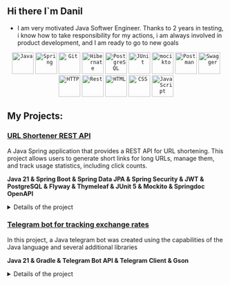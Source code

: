 ## Hi there I`m Danil 
- I am very motivated Java Softwer Engineer. 
Thanks to 2 years in testing, i know how to take responsibility for my actions, i am always involved in product development, and I am ready to go to new goals

<div align="center">
  <code><img width="50" src="https://raw.githubusercontent.com/marwin1991/profile-technology-icons/refs/heads/main/icons/java.png" alt="Java" title="Java"/></code>
  <code><img width="50" src="https://raw.githubusercontent.com/marwin1991/profile-technology-icons/refs/heads/main/icons/spring.png" alt="Spring" title="Spring"/></code>
  <code><img width="50" src="https://raw.githubusercontent.com/marwin1991/profile-technology-icons/refs/heads/main/icons/git.png" alt="Git" title="Git"/></code>
  <code><img width="50" src="https://raw.githubusercontent.com/marwin1991/profile-technology-icons/refs/heads/main/icons/hibernate.png" alt="Hibernate" title="Hibernate"/></code>
  <code><img width="50" src="https://raw.githubusercontent.com/marwin1991/profile-technology-icons/refs/heads/main/icons/postgresql.png" alt="PostgreSQL" title="PostgreSQL"/></code>
  <code><img width="50" src="https://raw.githubusercontent.com/marwin1991/profile-technology-icons/refs/heads/main/icons/junit.png" alt="JUnit" title="JUnit"/></code>
	<code><img width="50" src="https://raw.githubusercontent.com/marwin1991/profile-technology-icons/refs/heads/main/icons/mocikto.png" alt="mocikto" title="mocikto"/></code>
  <code><img width="50" src="https://raw.githubusercontent.com/marwin1991/profile-technology-icons/refs/heads/main/icons/postman.png" alt="Postman" title="Postman"/></code>
  <code><img width="50" src="https://raw.githubusercontent.com/marwin1991/profile-technology-icons/refs/heads/main/icons/swagger.png" alt="Swagger" title="Swagger"/></code>
	<code><img width="50" src="https://raw.githubusercontent.com/marwin1991/profile-technology-icons/refs/heads/main/icons/http.png" alt="HTTP" title="HTTP"/></code>
<code><img width="50" src="https://raw.githubusercontent.com/marwin1991/profile-technology-icons/refs/heads/main/icons/rest.png" alt="Rest" title="Rest"/></code>
	<code><img width="50" src="https://raw.githubusercontent.com/marwin1991/profile-technology-icons/refs/heads/main/icons/html.png" alt="HTML" title="HTML"/></code>
	<code><img width="50" src="https://raw.githubusercontent.com/marwin1991/profile-technology-icons/refs/heads/main/icons/css.png" alt="CSS" title="CSS"/></code>
<code><img width="50" src="https://raw.githubusercontent.com/marwin1991/profile-technology-icons/refs/heads/main/icons/javascript.png" alt="JavaScript" title="JavaScript"/></code>
</div>

## **My Projects**:
### [URL Shortener REST API](https://github.com/ruslanaprus/short-url.git)
A Java Spring application that provides a REST API for URL shortening. This project allows users to generate short links for long URLs, manage them, and track usage statistics, including click counts.

**Java 21 & Spring Boot & Spring Data JPA & Spring Security & JWT & PostgreSQL & Flyway & Thymeleaf & JUnit 5 & Mockito & Springdoc OpenAPI**
<details>
<summary>Details of the project</summary>
<br>

Technologies Used

Java 21: Core programming language for the application.

Spring Boot 3.4.1: Simplifies application development with embedded server and configuration support.

Spring Data JPA: Database access and management.

Spring Security: Provides secure user authentication and authorization.

PostgreSQL: Database for persisting URLs and user information.

Flyway: Handles database schema migrations.

Jakarta Bean Validation: Ensures data integrity.

JWT: Stateless, token-based session handling.

Lombok: Reduces boilerplate code.

JUnit 5 & Mockito: Unit and integration testing frameworks.

Testcontainers: Provides isolated and lightweight test environments using containers.

Docker: Used to build the application container for easy deployment.

GitHub Actions: Used for CI/CD, automating the build and test.
</details>

### [Telegram bot for tracking exchange rates](https://github.com/Danil-Kh/Group4_TelegramBot.git) 

In this project, a Java telegram bot was created using the capabilities of the Java language and several additional libraries

**Java 21 & Gradle & Telegram Bot API & Telegram Client & Gson**

<details>
<summary>Details of the project</summary>
<br>

**Live Currency Exchange Rates**: Retrieves and displays the latest exchange rates from multiple banks.  


**User Preferences**:  

Enables users to customize their preferences, including preferred currencies and notification schedules.  

Settings are loaded from storage upon startup, ensuring the bot resumes with the same configurations after a restart.  

User preferences are stored in a JSON file and updated when the user selects specific options. If no preferences are set, default settings are applied.  


**Notifications**:  

The bot sends notifications to users based on their selected preferences.  

Users can choose their preferred notification time.  


**Scalability**: 

Built to be easily expandable, allowing the addition of new banks or currencies, with external storage support for user preferences.

</details>


